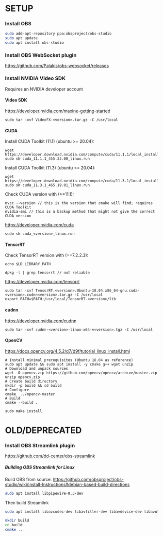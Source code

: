 # SETUP

### Install OBS

```bash
sudo add-apt-repository ppa:obsproject/obs-studio
sudo apt update
sudo apt install obs-studio
```

### Install OBS WebSocket plugin

https://github.com/Palakis/obs-websocket/releases

### Install NVIDIA Video SDK
Requires an NVIDIA developer account

#### Video SDK
https://developer.nvidia.com/maxine-getting-started
```
sudo tar -xvf VideoFX-<version>.tar.gz -C /usr/local
```

#### CUDA
Install CUDA Toolkit (11.1) (ubuntu >= 20.04):
```
wget https://developer.download.nvidia.com/compute/cuda/11.1.1/local_installers/cuda_11.1.1_455.32.00_linux.run
sudo sh cuda_11.1.1_455.32.00_linux.run
```

Install CUDA Toolkit (11.3) (ubuntu >= 20.04):
```
wget https://developer.download.nvidia.com/compute/cuda/11.3.1/local_installers/cuda_11.3.1_465.19.01_linux.run
sudo sh cuda_11.3.1_465.19.01_linux.run
```

Check CUDA version with (>=11.1):
```
nvcc --version // this is the version that cmake will find; requires CUDA Toolkit
nvidia-smi // this is a backup method that might not give the correct CUDA version
```
https://developer.nvidia.com/cuda
```
sudo sh cuda_<version>_linux.run
```

#### TensorRT
Check TensorRT version with (==7.2.2.3):
```
echo $LD_LIBRARY_PATH

dpkg -l | grep tensorrt // not reliable
```

https://developer.nvidia.com/tensorrt
```
sudo tar -xvf TensorRT.<version>.Ubuntu-18.04.x86_64-gnu.cuda-<version>.cudnn<version>.tar.gz -C /usr/local
export PATH=$PATH:/usr/local/TensorRT-<version>/lib
```

#### cudnn
https://developer.nvidia.com/cudnn
```
sudo tar -xvf cudnn-<version>-linux-x64-v<version>.tgz -C /usr/local
```

#### OpenCV
https://docs.opencv.org/4.5.2/d7/d9f/tutorial_linux_install.html
```
# Install minimal prerequisites (Ubuntu 18.04 as reference)
sudo apt update && sudo apt install -y cmake g++ wget unzip
# Download and unpack sources
wget -O opencv.zip https://github.com/opencv/opencv/archive/master.zip
unzip opencv.zip
# Create build directory
mkdir -p build && cd build
# Configure
cmake  ../opencv-master
# Build
cmake --build .

sudo make install
```

# OLD/DEPRECATED

### Install OBS Streamlink plugin

https://github.com/dd-center/obs-streamlink

##### Building OBS Streamlink for Linux

Build OBS from source: https://github.com/obsproject/obs-studio/wiki/Install-Instructions#debian-based-build-directions

```bash
sudo apt install libpipewire-0.3-dev
```

Then build Streamlink

```bash
sudo apt install libavcodec-dev libavfilter-dev libavdevice-dev libavutil-dev libswscale-dev libavformat-dev libswresample-dev
```

```bash
mkdir build
cd build
cmake ..
```